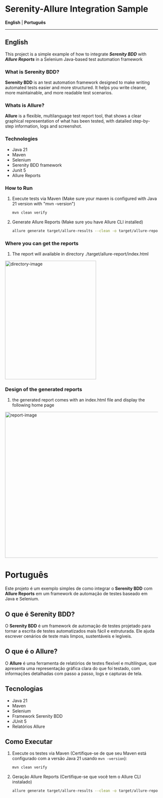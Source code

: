 # Serenity-Allure Integration Sample

**English** | **Português**

-----
## English

This project is a simple example of how to integrate ***Serenity BDD*** with ***Allure Reports*** in a Selenium Java-based test automation framework

### What is Serenity BDD?
**Serenity BDD** is an test automation framework designed to make writing automated tests easier and more structured.
It helps you write cleaner, more maintainable, and more readable test scenarios.

### Whats is Allure?
**Allure** is a flexible, multilanguage test report tool, that shows a clear graphical representation of what has been tested, with datailed step-by-step information, logs and screenshot. 
### Technologies

- Java 21
- Maven
- Selenium
- Serenity BDD framework
- Junit 5
- Allure Reports

### How to Run
1. Execute tests via Maven (Make sure your maven is configured with Java 21 version with "mvn -version")
   ```bash
   mvn clean verify

2. Generate Allure Reports (Make sure you have Allure CLI installed)
   ```bash
   allure generate target/allure-results --clean -o target/allure-report
### Where you can get the reports
1. The report will available in directory ./target/allure-report/index.html
<img src="./instructionsImages/directoryStructure.png" alt="directory-image" style="height:390px; width:300px;"/>

### Design of the generated reports
1. the generated report comes with an index.html file and display the following home page
<img src="./instructionsImages/reportPage.png" alt="report-image" style="height:480; width:680px;"/>

# Português

Este projeto é um exemplo simples de como integrar o **Serenity BDD** com **Allure Reports** em um framework de automação de testes baseado em Java e Selenium.

## O que é Serenity BDD?
O **Serenity BDD** é um framework de automação de testes projetado para tornar a escrita de testes automatizados mais fácil e estruturada. Ele ajuda escrever cenários de teste mais limpos, sustentáveis e legíveis.

## O que é o Allure?
O **Allure** é uma ferramenta de relatórios de testes flexível e multilíngue, que apresenta uma representação gráfica clara do que foi testado, com informações detalhadas com passo a passo, logs e capturas de tela.

## Tecnologias

- Java 21
- Maven
- Selenium
- Framework Serenity BDD
- JUnit 5
- Relatórios Allure

## Como Executar

1. Execute os testes via Maven (Certifique-se de que seu Maven está configurado com a versão Java 21 usando `mvn -version`):
   ```bash
   mvn clean verify

   
2. Geração Allure Reports (Certifique-se que você tem o Allure CLI instalado)
   ```bash
   allure generate target/allure-results --clean -o target/allure-report
